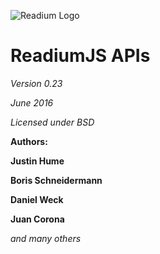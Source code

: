 ![Readium Logo](http://readium.github.io/images/readium-logo.png)

# **ReadiumJS APIs**
*Version 0.23*

*June 2016*

*Licensed under BSD*

**Authors:**

**Justin Hume**

**Boris Schneidermann**

**Daniel Weck**

**Juan Corona**

_and many others_